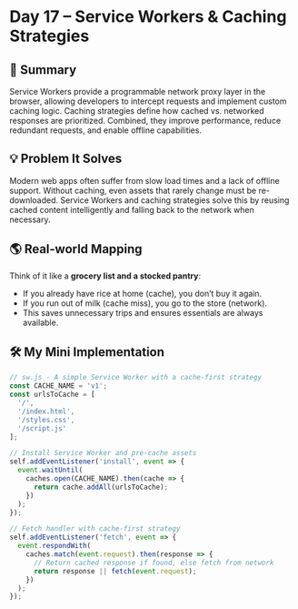 # Day 17 – Service Workers & Caching Strategies

## 📄 Summary
Service Workers provide a programmable network proxy layer in the browser, allowing developers to intercept requests and implement custom caching logic. Caching strategies define how cached vs. networked responses are prioritized. Combined, they improve performance, reduce redundant requests, and enable offline capabilities.  

## 💡 Problem It Solves
Modern web apps often suffer from slow load times and a lack of offline support. Without caching, even assets that rarely change must be re-downloaded. Service Workers and caching strategies solve this by reusing cached content intelligently and falling back to the network when necessary.  

## 🌎 Real-world Mapping
Think of it like a **grocery list and a stocked pantry**:  
- If you already have rice at home (cache), you don’t buy it again.  
- If you run out of milk (cache miss), you go to the store (network).  
- This saves unnecessary trips and ensures essentials are always available.  

## 🛠 My Mini Implementation
```javascript
// sw.js - A simple Service Worker with a cache-first strategy
const CACHE_NAME = 'v1';
const urlsToCache = [
  '/',
  '/index.html',
  '/styles.css',
  '/script.js'
];

// Install Service Worker and pre-cache assets
self.addEventListener('install', event => {
  event.waitUntil(
    caches.open(CACHE_NAME).then(cache => {
      return cache.addAll(urlsToCache);
    })
  );
});

// Fetch handler with cache-first strategy
self.addEventListener('fetch', event => {
  event.respondWith(
    caches.match(event.request).then(response => {
      // Return cached response if found, else fetch from network
      return response || fetch(event.request);
    })
  );
});
```